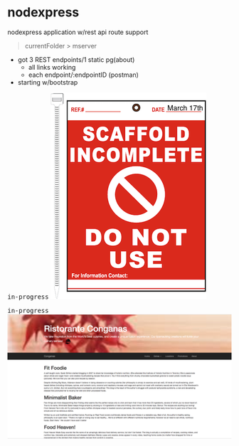 # nodexpress

nodexpress application w/rest api route support
> currentFolder > mserver

+ got 3 REST endpoints/1 static pg(about)
	- all links working
	- each endpoint/:endpointID (postman)
+ starting w/bootstrap


<kbd>in-progress</kbd>
![](public/images/scaffold.png)




<kbd>in-progress</kbd>
![](public/images/startingpoint.png)



